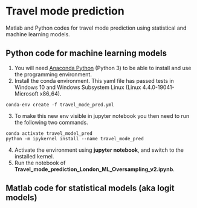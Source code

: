 # Travel mode prediction
Matlab and Python codes for travel mode prediction using statistical and machine learning models.

## Python code for machine learning models

1. You will need [Anaconda Python](https://www.anaconda.com/products/individual#download-section) (Python 3) to be able to install and use the programming environment.
2. Install the conda environment. This yaml file has passed tests in Windows 10 and Windows Subsystem Linux (Linux 4.4.0-19041-Microsoft x86_64).
```
conda-env create -f travel_mode_pred.yml
```
3. To make this new env visible in jupyter notebook you then need to run the following two commands.

```
conda activate travel_model_pred
python -m ipykernel install --name travel_mode_pred
```

4. Activate the environment using **jupyter notebook**, and switch to the installed kernel.
5. Run the notebook of **Travel_mode_prediction_London_ML_Oversampling_v2.ipynb**.

## Matlab code for statistical models (aka logit models)


